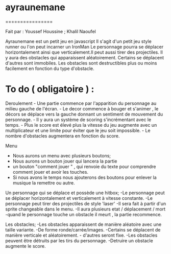 # ayraunemane
================


Fait par : Youssef Houssine ; Khalil Naoufel 

Ayraunemane est un petit jeu en javascript 
Il s'agit d'un petit jeu style runner ou l'on peut incarner un IronMan 
Le personnage pourra se déplacer horizontalement ainsi que verticalement.Il peut aussi tirer des projectiles.
Il y aura des obstacles qui apparaissent aléatoirement. Certains se déplacent d'autres sont immobiles.
Les obstacles sont destructibles plus ou moins facilement en fonction du type d'obstacle.

To do ( obligatoire ) :
=======================
Deroulement 
    - Une partie commence par l'apparition du personnage au milieu gauche de l'écran.
    - Le decor commence à bouger et s'animer , le décors se déplace vers la gauche donnant un sentiment de mouvement du             personnage.
    - Il y aura un système de scoring s'incrémentant avec le temps.
    - Plus le score est élevé plus la vitesse du jeu augmente avec un multiplicateur et une limite pour éviter que le jeu           soit impossible.
    - Le nombre d'obstacles augmentera en fonction du score.
    

  Menu  
  - Nous aurons un menu avec plusieurs boutons; 
  - Nous aurons un bouton jouer qui lancera la partie
  - un bouton "comment jouer " , qui renvoie du texte pour comprendre comment jouer et avoir les touches. 
  - Si nous avons le temps nous ajouterons des boutons pour enlever la musique la remettre ou autre.
  
   
 
    
  Un personnage qui se déplace et possède une hitbox;
    -Le personnage peut se déplacer horizontalement et verticalement à vitesse constante.
    -Le personnage peut tirer des projectiles de style 'laser'
    -Il sera fait à partir d'un sprite changeable dans le menu.
    -Il aura plusieurs etat / déplacement / mort 
    -quand le personnage touche un obstacle il meurt , la partie recommence.
  
  
  Les obstacles;
    -Les obstacles apparaissent de manière aléatoire avec une taille variante. 
    -De forme ronde/carrée/images.
    -Certains se déplacent de manière verticale et aléatoirement.
    - d'autres seront fixe.
    -Les obstacles peuvent être détruits par les tirs du personnage.
    -Detruire un obstacle augmente le score.
    
    
    
    
    
  
  
  
